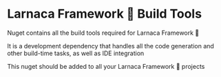 ﻿
# Larnaca Framework 🌴 Build Tools

Nuget contains all the build tools required for Larnaca Framework 🌴

It is a development dependency that handles all the code generation and other build-time tasks, as well as IDE integration

This nuget should be added to all your Larnaca Framework 🌴 projects
